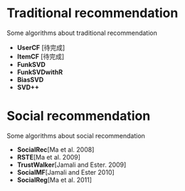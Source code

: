 # Traditional recommendation
Some algorithms about traditional recommendation

* **UserCF** [待完成]
* **ItemCF** [待完成]
* **FunkSVD**
* **FunkSVDwithR**
* **BiasSVD**
* **SVD++**
# Social recommendation
Some algorithms about social recommendation

* **SocialRec**[Ma et al. 2008]
* **RSTE**[Ma et al. 2009]
* **TrustWalker**[Jamali and Ester. 2009]
* **SocialMF**[Jamali and Ester 2010]
* **SocialReg**[Ma et al. 2011]

